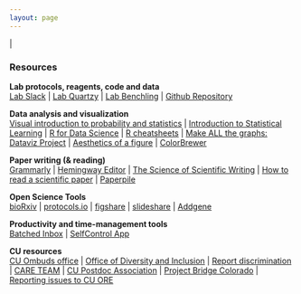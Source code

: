 ```yaml
---
layout: page
---
```

|

### Resources

**Lab protocols, reagents, code and data**  
[Lab Slack](https://jagannathan-lab.slack.com) | [Lab Quartzy](https://app.quartzy.com/groups/196489/) | [Lab Benchling](https://benchling.com/organizations/jagannathan-lab/projects) | [Github Repository](https://github.com/jagannathan-lab)

**Data analysis and visualization**  
[Visual introduction to probability and statistics](http://students.brown.edu/seeing-theory/) | [Introduction to Statistical Learning](http://www-bcf.usc.edu/~gareth/ISL/) | [R for Data Science](http://r4ds.had.co.nz/) | [R cheatsheets](https://www.rstudio.com/resources/cheatsheets/) | [Make ALL the graphs: Dataviz Project](http://datavizproject.com/) | [Aesthetics of a figure](https://www.gabrielaplucinska.com/) | [ColorBrewer](http://colorbrewer2.org/)

**Paper writing (& reading)**  
[Grammarly](https://www.grammarly.com/) | [Hemingway Editor](http://www.hemingwayapp.com/) | [The Science of Scientific Writing](https://www.americanscientist.org/blog/the-long-view/the-science-of-scientific-writing) | [How to read a scientific paper](https://www.elsevier.com/connect/infographic-how-to-read-a-scientific-paper) | [Paperpile](https://paperpile.com/app)

**Open Science Tools**  
[bioRxiv](https://www.biorxiv.org/) | [protocols.io](https://www.protocols.io/) | [figshare](https://figshare.com/) | [slideshare](https://www.slideshare.net/) | [Addgene](https://www.addgene.org)

**Productivity and time-management tools**  
[Batched Inbox](https://try.batchedinbox.com/) | [SelfControl App](https://selfcontrolapp.com/)  

**CU resources**  
[CU Ombuds office](http://www.ucdenver.edu/about/departments/OmbudsOffice/Pages/ContactOmbudsOffice.aspx) | [Office of Diversity and Inclusion](http://www.ucdenver.edu/about/departments/odi/Pages/external.aspx) | [Report discrimination](http://www.ucdenver.edu/about/departments/odi/Pages/discrimination.aspx) | [CARE TEAM](http://www.ucdenver.edu/life/services/CARE/Pages/default.aspx) | [CU Postdoc Association](http://www.ucdenver.edu/faculty-staff/postdoctoral/ucdpostdoctoralassociation/Pages/default.aspx) | [Project Bridge Colorado](http://www.ucdenver.edu/faculty-staff/postdoctoral/ucdpostdoctoralassociation/outreach/projectbridge/Pages/projectbridge.aspx) | [Reporting issues to CU ORE](https://cm.maxient.com/reportingform.php?UnivofColoradoDenver&layout_id=85)


